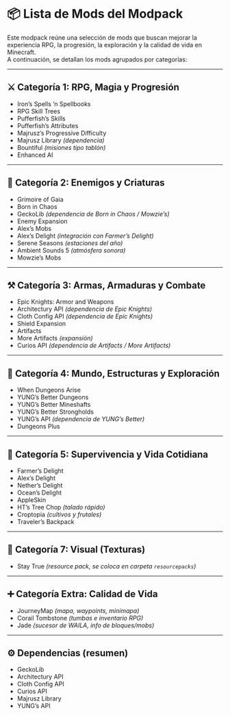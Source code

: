 # 📦 Lista de Mods del Modpack

Este modpack reúne una selección de mods que buscan mejorar la experiencia RPG, la progresión, la exploración y la calidad de vida en Minecraft.  
A continuación, se detallan los mods agrupados por categorías:

---

## ⚔️ Categoría 1: RPG, Magia y Progresión
- Iron’s Spells ’n Spellbooks  
- RPG Skill Trees  
- Pufferfish’s Skills  
- Pufferfish’s Attributes  
- Majrusz’s Progressive Difficulty  
- Majrusz Library *(dependencia)*  
- Bountiful *(misiones tipo tablón)*  
- Enhanced AI  

---

## 👹 Categoría 2: Enemigos y Criaturas
- Grimoire of Gaia  
- Born in Chaos  
- GeckoLib *(dependencia de Born in Chaos / Mowzie’s)*  
- Enemy Expansion  
- Alex’s Mobs  
- Alex’s Delight *(integración con Farmer’s Delight)*  
- Serene Seasons *(estaciones del año)*  
- Ambient Sounds 5 *(atmósfera sonora)*  
- Mowzie’s Mobs  

---

## ⚒️ Categoría 3: Armas, Armaduras y Combate
- Epic Knights: Armor and Weapons  
- Architectury API *(dependencia de Epic Knights)*  
- Cloth Config API *(dependencia de Epic Knights)*  
- Shield Expansion  
- Artifacts  
- More Artifacts *(expansión)*  
- Curios API *(dependencia de Artifacts / More Artifacts)*  

---

## 🏰 Categoría 4: Mundo, Estructuras y Exploración
- When Dungeons Arise  
- YUNG’s Better Dungeons  
- YUNG’s Better Mineshafts  
- YUNG’s Better Strongholds  
- YUNG’s API *(dependencia de YUNG’s Better)*  
- Dungeons Plus  

---

## 🌱 Categoría 5: Supervivencia y Vida Cotidiana
- Farmer’s Delight  
- Alex’s Delight  
- Nether’s Delight  
- Ocean’s Delight  
- AppleSkin  
- HT’s Tree Chop *(talado rápido)*  
- Croptopia *(cultivos y frutales)*  
- Traveler’s Backpack  

---

## 🎨 Categoría 7: Visual (Texturas)
- Stay True *(resource pack, se coloca en carpeta `resourcepacks`)*  

---

## ➕ Categoría Extra: Calidad de Vida
- JourneyMap *(mapa, waypoints, minimapa)*  
- Corail Tombstone *(tumbas e inventario RPG)*  
- Jade *(sucesor de WAILA, info de bloques/mobs)*  

---

## ⚙️ Dependencias (resumen)
- GeckoLib  
- Architectury API  
- Cloth Config API  
- Curios API  
- Majrusz Library  
- YUNG’s API  
